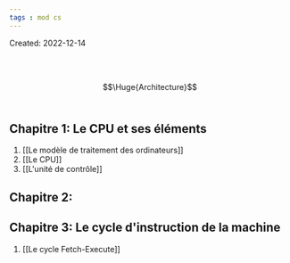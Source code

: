 ```yaml
---
tags : mod cs
---
```

Created: 2022-12-14

<br/>
<br/>

$$\Huge{Architecture}$$
<br/>

## **Chapitre 1:** Le CPU et ses éléments

1. [[Le modèle de traitement des ordinateurs]] 
2. [[Le CPU]] 
3. [[L'unité de contrôle]] 

## **Chapitre 2:**  


## **Chapitre 3:** Le cycle d'instruction de la machine  
1. [[Le cycle Fetch-Execute]]
